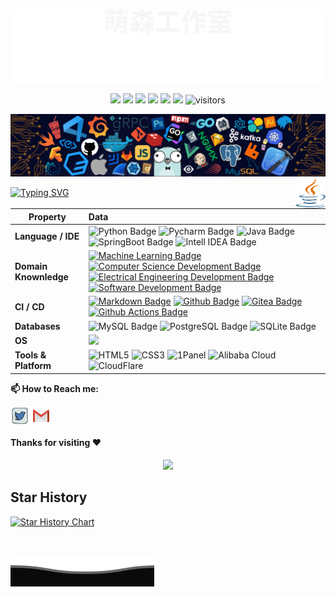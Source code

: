 ![](assets/svg/background_up.svg)

<p align="center">
    <a href="https://github.com/QYG2297248353/appstore-1panel"><img src="https://img.shields.io/badge/status-updating-brightgreen.svg"></a>
    <a href="https://www.java.com/"><img src="https://img.shields.io/badge/Java-17-1462ba.svg"></a>
    <a href="https://www.python.org/"><img src="https://img.shields.io/badge/Python-3.10-FF1493.svg"></a>
    <a href="https://github.com/QYG2297248353/appstore-1panel/graphs/contributors"><img src="https://img.shields.io/github/contributors/QYG2297248353/appstore-1panel?color=blue"></a>
    <a href="https://github.com/QYG2297248353/appstore-1panel/stargazers"><img src="https://img.shields.io/github/stars/QYG2297248353/appstore-1panel.svg?logo=github"></a>
    <a href="https://github.com/QYG2297248353/appstore-1panel/network/members"><img src="https://img.shields.io/github/forks/QYG2297248353/appstore-1panel.svg?color=blue&logo=github"></a>
    <img src="https://visitor-badge.laobi.icu/badge?page_id=QYG2297248353.appstore-1panel" alt="visitors"/>   
</p>

![](assets/png/background_header.png)
<a href="https://www.python.org/"><img src="assets/svg/java-no.svg" align="right" height="48" width="48" ></a>

<!--   my-ticker -->

[![Typing SVG](https://readme-typing-svg.herokuapp.com?font=Fira+Code&pause=1000&width=435&lines=Welcome+%F0%9F%98%89+Ms+Studio!;%E8%90%8C%E6%A3%AE%E5%B7%A5%E4%BD%9C%E5%AE%A4)](https://git.io/typing-svg)

<!--   my-kaggle
### My achievements on [kaggle](https://www.kaggle.com/andrej0marinchenko):

![competition_light](https://road-to-kaggle-grandmaster.vercel.app/api/badges/andrej0marinchenko/competition/light)
![dataset](https://road-to-kaggle-grandmaster.vercel.app/api/badges/andrej0marinchenko/dataset/light)
![notebook](https://road-to-kaggle-grandmaster.vercel.app/api/badges/andrej0marinchenko/notebook/light)
![discussion](https://road-to-kaggle-grandmaster.vercel.app/api/badges/andrej0marinchenko/discussion/light)
-->

<!--   my-skils -->

| Property              | Data                                                                                                                                                                                                                                                                                                                                                                                                                                                                                                                                                                                                                                                                                                                       |
| --------------------- | :------------------------------------------------------------------------------------------------------------------------------------------------------------------------------------------------------------------------------------------------------------------------------------------------------------------------------------------------------------------------------------------------------------------------------------------------------------------------------------------------------------------------------------------------------------------------------------------------------------------------------------------------------------------------------------------------------------------------- |
| **Language / IDE**    | ![Python Badge](https://img.shields.io/badge/-Python-3776AB?style=flat&logo=Python&logoColor=white) ![Pycharm Badge](https://img.shields.io/badge/-Pycharm-3776AB?style=flat&logo=Pycharm&logoColor=white) ![Java Badge](https://img.shields.io/badge/-Java-3776AB?style=flat&logo=OpenJDK&logoColor=white) ![SpringBoot Badge](https://img.shields.io/badge/-SpringBoot-3776AB?style=flat&logo=SpringBoot&logoColor=white) ![Intell IDEA Badge](https://img.shields.io/badge/-IDEA-3776AB?style=flat&logo=IntelliJIDEA&logoColor=white)                                                                                                                                                                            |
| **Domain Knownledge** | [![Machine Learning Badge](https://img.shields.io/badge/-Machine%20Learning-01D277?style=flat&logoColor=white)](https://github.com/BEPb/BEPb) [![Computer Science Development Badge](https://img.shields.io/badge/-Computer%20Science-FAB040?style=flat&logoColor=white)](https://github.com/search?q=user%3ABEPb&type=Repositories) [![Electrical Engineering Development Badge](https://img.shields.io/badge/-Electrical%20Engineering-4C8CBF?style=flat&logoColor=white)](https://github.com/search?q=user%3ABEPb&type=Repositories) [![Software Development Badge](https://img.shields.io/badge/-Software%20Development-FF6600?style=flat&logoColor=white)](https://github.com/search?q=user%3ABEPb&type=Repositories) |
| **CI / CD**           | [![Markdown Badge](https://img.shields.io/badge/-Markdown-2088FF?style=flat&logo=Markdown&logoColor=white)](https://github.com/BEPb/BEPb) [![Github Badge](https://img.shields.io/badge/-Github%20-2088FF?style=flat&logo=Github&logoColor=white)](https://github.com/QYG2297248353/appstore-1panel) [![Gitea Badge](https://img.shields.io/badge/-Gitea%20-2088FF?style=flat&logo=Gitea&logoColor=white)](https://git.lifebus.top/Ms-Studio/appstore-1panel) [![Github Actions Badge](https://img.shields.io/badge/-Git%20-2088FF?style=flat&logo=Git&logoColor=white)](https://github.com/QYG2297248353/appstore-1panel)                                                                                                  |
| **Databases**         | ![MySQL Badge](https://img.shields.io/badge/-MySQL-3776AB?style=flat&logo=MySQL&logoColor=white) ![PostgreSQL Badge](https://img.shields.io/badge/-PostgreSQL-3776AB?style=flat&logo=PostgreSQL&logoColor=white) ![SQLite Badge](https://img.shields.io/badge/-SQLite-3776AB?style=flat&logo=SQLite&logoColor=white)                                                                                                                                                                                                                                                                                                                                                                                                         |
| **OS**                | <img src="https://upload.wikimedia.org/wikipedia/commons/0/05/Windows_10_Logo.svg" style="height: 25px;" />                                                                                                                                                                                                                                                                                                                                                                                                                                                                                                                                                                                                                |
| **Tools & Platform**  | ![HTML5](https://img.shields.io/badge/HTML5-E34F26?style=for-the-badge&logo=html5&logoColor=white) ![CSS3](https://img.shields.io/badge/CSS3-1572B6?style=for-the-badge&logo=css3&logoColor=white) ![1Panel](https://img.shields.io/badge/1Panel-1572B6?style=for-the-badge&logo=1Panel&logoColor=white) ![Alibaba Cloud](https://img.shields.io/badge/AlibabaCloud-1572B6?style=for-the-badge&logo=AlibabaCloud&logoColor=white) ![CloudFlare](https://img.shields.io/badge/CloudFlare-1572B6?style=for-the-badge&logo=CloudFlare&logoColor=white)                                                                                                                                                                          |




**📫 How to Reach me:**

<p align="left">
<a href="https://twitter.com/ms2297248353" target="blank"><img align="center" src="assets/svg/twitter.svg" alt="QYG2297248353" height="30" width="30" /></a>
<a href="mailto:qyg2297248353@gmail.com" target="blank"><img align="center" src="assets/svg/gmail.svg" alt="Gmail" height="30" width="30" /></a>
</p>

#### Thanks for visiting :heart:

<p align="center"> 
<img src="https://profile-counter.glitch.me/QYG2297248353/count.svg">


## Star History

[![Star History Chart](https://api.star-history.com/svg?repos=QYG2297248353/appstore-1panel&type=Date)](https://star-history.com/#QYG2297248353/appstore-1panel&Date)

</br>

![](assets/svg/backgrount_down.svg)
